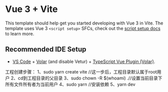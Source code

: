 # Vue 3 + Vite

This template should help get you started developing with Vue 3 in Vite. The template uses Vue 3 `<script setup>` SFCs, check out the [script setup docs](https://v3.vuejs.org/api/sfc-script-setup.html#sfc-script-setup) to learn more.

## Recommended IDE Setup

- [VS Code](https://code.visualstudio.com/) + [Volar](https://marketplace.visualstudio.com/items?itemName=Vue.volar) (and disable Vetur) + [TypeScript Vue Plugin (Volar)](https://marketplace.visualstudio.com/items?itemName=Vue.vscode-typescript-vue-plugin).


工程创建步骤：
1、sudo yarn create vite //这一步后，工程目录默认属于root用户
2、cd到工程目录的父目录
3、sudo chown -R $(whoami) .//设置当前目录下所有文件所有者为当前用户
4、sudo yarn //安装依赖
5、yarn dev
